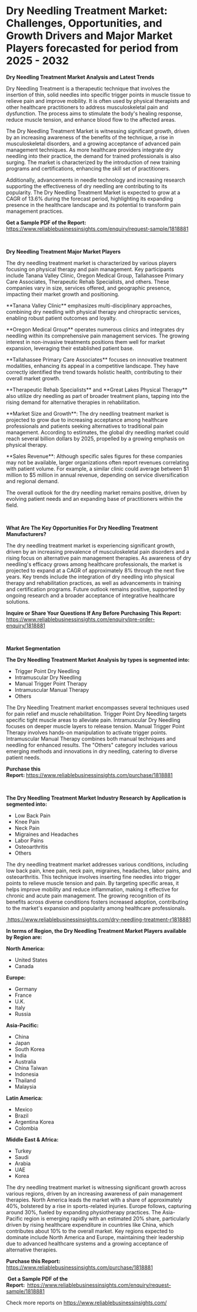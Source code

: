 <p><h1>Dry Needling Treatment Market: Challenges, Opportunities, and Growth Drivers and Major Market Players forecasted for period from 2025 - 2032</h1></p><p><strong>Dry Needling Treatment Market Analysis and Latest Trends</strong></p>
<p><p>Dry Needling Treatment is a therapeutic technique that involves the insertion of thin, solid needles into specific trigger points in muscle tissue to relieve pain and improve mobility. It is often used by physical therapists and other healthcare practitioners to address musculoskeletal pain and dysfunction. The process aims to stimulate the body's healing response, reduce muscle tension, and enhance blood flow to the affected areas.</p><p>The Dry Needling Treatment Market is witnessing significant growth, driven by an increasing awareness of the benefits of the technique, a rise in musculoskeletal disorders, and a growing acceptance of advanced pain management techniques. As more healthcare providers integrate dry needling into their practice, the demand for trained professionals is also surging. The market is characterized by the introduction of new training programs and certifications, enhancing the skill set of practitioners.</p><p>Additionally, advancements in needle technology and increasing research supporting the effectiveness of dry needling are contributing to its popularity. The Dry Needling Treatment Market is expected to grow at a CAGR of 13.6% during the forecast period, highlighting its expanding presence in the healthcare landscape and its potential to transform pain management practices.</p></p>
<p><strong>Get a Sample PDF of the Report:&nbsp;</strong> <a href="https://www.reliablebusinessinsights.com/enquiry/request-sample/1818881?utm_campaign=2734&utm_medium=2&utm_source=Github&utm_content=ia&utm_term=03032025&utm_id=dry-needling-treatment">https://www.reliablebusinessinsights.com/enquiry/request-sample/1818881</a></p>
<p>&nbsp;</p>
<p><strong>Dry Needling Treatment Major Market Players</strong></p>
<p><p>The dry needling treatment market is characterized by various players focusing on physical therapy and pain management. Key participants include Tanana Valley Clinic, Oregon Medical Group, Tallahassee Primary Care Associates, Therapeutic Rehab Specialists, and others. These companies vary in size, services offered, and geographic presence, impacting their market growth and positioning.</p><p>**Tanana Valley Clinic** emphasizes multi-disciplinary approaches, combining dry needling with physical therapy and chiropractic services, enabling robust patient outcomes and loyalty. </p><p>**Oregon Medical Group** operates numerous clinics and integrates dry needling within its comprehensive pain management services. The growing interest in non-invasive treatments positions them well for market expansion, leveraging their established patient base.</p><p>**Tallahassee Primary Care Associates** focuses on innovative treatment modalities, enhancing its appeal in a competitive landscape. They have correctly identified the trend towards holistic health, contributing to their overall market growth.</p><p>**Therapeutic Rehab Specialists** and **Great Lakes Physical Therapy** also utilize dry needling as part of broader treatment plans, tapping into the rising demand for alternative therapies in rehabilitation.</p><p>**Market Size and Growth**: The dry needling treatment market is projected to grow due to increasing acceptance among healthcare professionals and patients seeking alternatives to traditional pain management. According to estimates, the global dry needling market could reach several billion dollars by 2025, propelled by a growing emphasis on physical therapy.</p><p>**Sales Revenue**: Although specific sales figures for these companies may not be available, larger organizations often report revenues correlating with patient volume. For example, a similar clinic could average between $1 million to $5 million in annual revenue, depending on service diversification and regional demand.</p><p>The overall outlook for the dry needling market remains positive, driven by evolving patient needs and an expanding base of practitioners within the field.</p></p>
<p>&nbsp;</p>
<p><strong>What Are The Key Opportunities For Dry Needling Treatment Manufacturers?</strong></p>
<p><p>The dry needling treatment market is experiencing significant growth, driven by an increasing prevalence of musculoskeletal pain disorders and a rising focus on alternative pain management therapies. As awareness of dry needling's efficacy grows among healthcare professionals, the market is projected to expand at a CAGR of approximately 8% through the next five years. Key trends include the integration of dry needling into physical therapy and rehabilitation practices, as well as advancements in training and certification programs. Future outlook remains positive, supported by ongoing research and a broader acceptance of integrative healthcare solutions.</p></p>
<p><strong>Inquire or Share Your Questions If Any Before Purchasing This Report:</strong> <a href="https://www.reliablebusinessinsights.com/enquiry/pre-order-enquiry/1818881?utm_campaign=2734&utm_medium=2&utm_source=Github&utm_content=ia&utm_term=03032025&utm_id=dry-needling-treatment">https://www.reliablebusinessinsights.com/enquiry/pre-order-enquiry/1818881</a></p>
<p>&nbsp;</p>
<p><strong>Market Segmentation</strong></p>
<p><strong>The Dry Needling Treatment Market Analysis by types is segmented into:</strong></p>
<p><ul><li>Trigger Point Dry Needling</li><li>Intramuscular Dry Needling</li><li>Manual Trigger Point Therapy</li><li>Intramuscular Manual Therapy</li><li>Others</li></ul></p>
<p><p>The Dry Needling Treatment market encompasses several techniques used for pain relief and muscle rehabilitation. Trigger Point Dry Needling targets specific tight muscle areas to alleviate pain. Intramuscular Dry Needling focuses on deeper muscle layers to release tension. Manual Trigger Point Therapy involves hands-on manipulation to activate trigger points. Intramuscular Manual Therapy combines both manual techniques and needling for enhanced results. The "Others" category includes various emerging methods and innovations in dry needling, catering to diverse patient needs.</p></p>
<p><strong>Purchase this Report:&nbsp;</strong><a href="https://www.reliablebusinessinsights.com/purchase/1818881?utm_campaign=2734&utm_medium=2&utm_source=Github&utm_content=ia&utm_term=03032025&utm_id=dry-needling-treatment">https://www.reliablebusinessinsights.com/purchase/1818881</a></p>
<p>&nbsp;</p>
<p><strong>The Dry Needling Treatment Market Industry Research by Application is segmented into:</strong></p>
<p><ul><li>Low Back Pain</li><li>Knee Pain</li><li>Neck Pain</li><li>Migraines and Headaches</li><li>Labor Pains</li><li>Osteoarthritis</li><li>Others</li></ul></p>
<p><p>The dry needling treatment market addresses various conditions, including low back pain, knee pain, neck pain, migraines, headaches, labor pains, and osteoarthritis. This technique involves inserting fine needles into trigger points to relieve muscle tension and pain. By targeting specific areas, it helps improve mobility and reduce inflammation, making it effective for chronic and acute pain management. The growing recognition of its benefits across diverse conditions fosters increased adoption, contributing to the market's expansion and popularity among healthcare professionals.</p></p>
<p><a href="https://www.reliablebusinessinsights.com/dry-needling-treatment-r1818881?utm_campaign=2734&utm_medium=2&utm_source=Github&utm_content=ia&utm_term=03032025&utm_id=dry-needling-treatment">&nbsp;https://www.reliablebusinessinsights.com/dry-needling-treatment-r1818881</a></p>
<p><strong>In terms of Region, the Dry Needling Treatment Market Players available by Region are:</strong></p>
<p>
    <p> <strong> North America: </strong>
        <ul>
            <li>United States</li>
            <li>Canada</li>
        </ul>
        </p> 
    <p> <strong> Europe: </strong>
        <ul>
            <li>Germany</li>
            <li>France</li>
            <li>U.K.</li>
            <li>Italy</li>
            <li>Russia</li>
        </ul>
        </p> 
    <p> <strong> Asia-Pacific: </strong>
        <ul>
            <li>China</li>
            <li>Japan</li>
            <li>South Korea</li>
            <li>India</li>
            <li>Australia</li>
            <li>China Taiwan</li>
            <li>Indonesia</li>
            <li>Thailand</li>
            <li>Malaysia</li>
        </ul>
        </p> 
    <p> <strong> Latin America: </strong>
        <ul>
            <li>Mexico</li>
            <li>Brazil</li>
            <li>Argentina Korea</li>
            <li>Colombia</li>
        </ul>
        </p> 
    <p> <strong> Middle East & Africa: </strong>
        <ul>
            <li>Turkey</li>
            <li>Saudi</li>
            <li>Arabia</li>
            <li>UAE</li>
            <li>Korea</li>
        </ul>
    </p>
    </p>
<p><p>The dry needling treatment market is witnessing significant growth across various regions, driven by an increasing awareness of pain management therapies. North America leads the market with a share of approximately 40%, bolstered by a rise in sports-related injuries. Europe follows, capturing around 30%, fueled by expanding physiotherapy practices. The Asia-Pacific region is emerging rapidly with an estimated 20% share, particularly driven by rising healthcare expenditure in countries like China, which contributes about 10% to the overall market. Key regions expected to dominate include North America and Europe, maintaining their leadership due to advanced healthcare systems and a growing acceptance of alternative therapies.</p></p>
<p><strong>Purchase this Report: </strong><a href="https://www.reliablebusinessinsights.com/purchase/1818881?utm_campaign=2734&utm_medium=2&utm_source=Github&utm_content=ia&utm_term=03032025&utm_id=dry-needling-treatment">https://www.reliablebusinessinsights.com/purchase/1818881</a></p>
<p>&nbsp;<strong>Get a Sample PDF of the Report:&nbsp;&nbsp;</strong><a href="https://www.reliablebusinessinsights.com/enquiry/request-sample/1818881?utm_campaign=2734&utm_medium=2&utm_source=Github&utm_content=ia&utm_term=03032025&utm_id=dry-needling-treatment">https://www.reliablebusinessinsights.com/enquiry/request-sample/1818881</a></p>
<p><strong></strong></p>
<p>Check more reports on <a href="https://www.reliablebusinessinsights.com/?utm_campaign=2734&utm_medium=2&utm_source=Github&utm_content=ia&utm_term=03032025&utm_id=dry-needling-treatment">https://www.reliablebusinessinsights.com/</a></p>